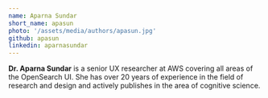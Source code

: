 ```yaml
---
name: Aparna Sundar
short_name: apasun
photo: '/assets/media/authors/apasun.jpg'
github: apasun
linkedin: aparnasundar
---
```


**Dr. Aparna Sundar** is a senior UX researcher at AWS covering all areas of the OpenSearch UI. She has over 20 years of experience in the field of research and design and actively publishes in the area of cognitive science.